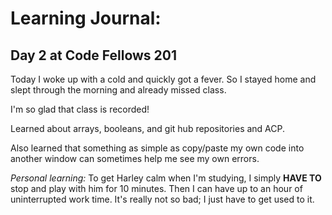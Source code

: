 # Learning Journal: 
## Day 2 at Code Fellows 201

Today I woke up with a cold and quickly got a fever. So I stayed home and slept through the morning and already missed class. 

I'm so glad that class is recorded! 

Learned about arrays, booleans, and git hub repositories and ACP.

Also learned that something as simple as copy/paste my own code into another window can sometimes help me see my own errors. 

*Personal learning:*
To get Harley calm when I'm studying, I simply **HAVE TO** stop and play with him for 10 minutes. Then I can have up to an hour of uninterrupted work time. It's really not so bad; I just have to get used to it.

